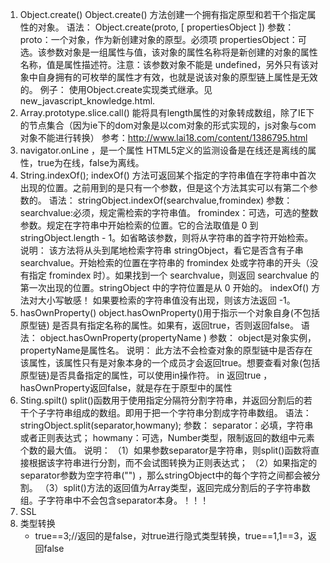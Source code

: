 1. Object.create()
	Object.create() 方法创建一个拥有指定原型和若干个指定属性的对象。
	语法：
		Object.create(proto, [ propertiesObject ])
	参数：
		proto：一个对象，作为新创建对象的原型。必须项
		propertiesObject：可选。该参数对象是一组属性与值，该对象的属性名称将是新创建的对象的属性名称，值是属性描述符。注意：该参数对象不能是 undefined，另外只有该对象中自身拥有的可枚举的属性才有效，也就是说该对象的原型链上属性是无效的。
	例子：
		使用Object.create实现类式继承。见new_javascript_knowledge.html.
2. Array.prototype.slice.call() 能将具有length属性的对象转成数组，除了IE下的节点集合（因为ie下的dom对象是以com对象的形式实现的，js对象与com对象不能进行转换） 
	参考：http://www.lai18.com/content/1386795.html
3. navigator.onLine ，是一个属性
	HTML5定义的监测设备是在线还是离线的属性，true为在线，false为离线。
4. String.indexOf();
	indexOf() 方法可返回某个指定的字符串值在字符串中首次出现的位置。之前用到的是只有一个参数，但是这个方法其实可以有第二个参数的。
	语法：	
		stringObject.indexOf(searchvalue,fromindex)
	参数：
		searchvalue:必须，规定需检索的字符串值。
		fromindex：可选，可选的整数参数。规定在字符串中开始检索的位置。它的合法取值是 0 到 stringObject.length - 1。如省略该参数，则将从字符串的首字符开始检索。
	说明：
		该方法将从头到尾地检索字符串 stringObject，看它是否含有子串 searchvalue。开始检索的位置在字符串的 fromindex 处或字符串的开头（没有指定 fromindex 时）。如果找到一个 searchvalue，则返回 searchvalue 的第一次出现的位置。stringObject 中的字符位置是从 0 开始的。
		indexOf() 方法对大小写敏感！
		如果要检索的字符串值没有出现，则该方法返回 -1。
5. hasOwnProperty()
	object.hasOwnProperty()用于指示一个对象自身(不包括原型链) 是否具有指定名称的属性。如果有，返回true，否则返回false。
	语法：
		object.hasOwnProperty(propertyName )
	参数：	
		object是对象实例，propertyName是属性名。
	说明：
		此方法不会检查对象的原型链中是否存在该属性，该属性只有是对象本身的一个成员才会返回true。想要查看对象(包括原型链)是否具备指定的属性，可以使用in操作符。
		in 返回true ，hasOwnProperty返回false，就是存在于原型中的属性
6. Sting.spilt()
    split()函数用于使用指定分隔符分割字符串，并返回分割后的若干个子字符串组成的数组。即用于把一个字符串分割成字符串数组。
    语法：
    	stringObject.split(separator,howmany);
    参数：
    	separator：必填，字符串或者正则表达式；
    	howmany：可选，Number类型，限制返回的数组中元素个数的最大值。
    说明：
    	（1）如果参数separator是字符串，则split()函数将直接根据该字符串进行分割，而不会试图转换为正则表达式；
    	（2）如果指定的separator参数为空字符串("") ，那么stringObject中的每个字符之间都会被分割。
    	（3）split()方法的返回值为Array类型，返回完成分割后的子字符串数组。子字符串中不会包含separator本身。！！！
7. SSL
8. 类型转换   
   * true==3;//返回的是false，对true进行隐式类型转换，true==1,1==3，返回false